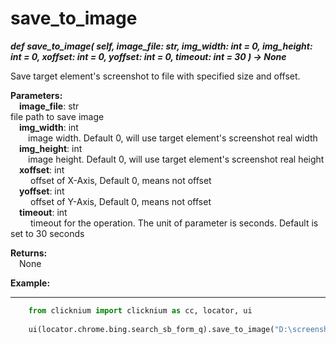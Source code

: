 # save_to_image  
***def save_to_image(
        self,
        image_file: str,
        img_width: int = 0,
        img_height: int = 0,
        xoffset: int = 0,
        yoffset: int  = 0,
        timeout: int = 30
    ) -> None***

Save target element's screenshot to file with specified size and offset.

**Parameters:**   
    &emsp;**image_file**: str  
        file path to save image  
    &emsp;**img_width**: int  
        &emsp;&emsp;image width. Default 0, will use target element's screenshot real width  
    &emsp;**img_height**: int  
        &emsp;&emsp;image height. Default 0, will use target element's screenshot real height  
    &emsp;**xoffset**:  int  
        &emsp;&emsp; offset of X-Axis, Default 0, means not offset  
    &emsp;**yoffset**: int  
        &emsp;&emsp; offset of Y-Axis, Default 0, means not offset  
    &emsp;**timeout**: int  
        &emsp;&emsp; timeout for the operation. The unit of parameter is seconds. Default is set to 30 seconds  

**Returns:**  
    &emsp;None

**Example:**
***
```python
    from clicknium import clicknium as cc, locator, ui
    
    ui(locator.chrome.bing.search_sb_form_q).save_to_image("D:\screenshot.png")
```